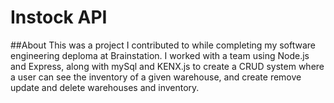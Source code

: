 # Instock API
##About
This was a project I contributed to while completing my software engineering deploma at Brainstation. I worked with a team  using Node.js and Express, along with mySql and KENX.js to create a CRUD system where a user can see the inventory of a given warehouse, and create remove update and delete warehouses and inventory. 
